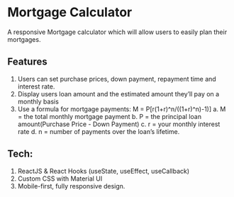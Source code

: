 # Mortgage Calculator

A responsive Mortgage calculator which will allow users to easily plan their mortgages.

## Features

1. Users can set purchase prices, down payment, repayment time and interest rate.
2. Display users loan amount and the estimated amount they’ll pay on a monthly basis
3. Use a formula for mortgage payments: M = P[r(1+r)^n/((1+r)^n)-1)]
   a. M = the total monthly mortgage payment
   b. P = the principal loan amount(Purchase Price - Down Payment)
   c. r = your monthly interest rate
   d. n = number of payments over the loan’s lifetime.

## Tech:

1. ReactJS & React Hooks (useState, useEffect, useCallback)
2. Custom CSS with Material UI
3. Mobile-first, fully responsive design.
